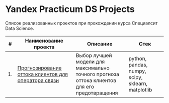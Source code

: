 # Yandex Practicum DS Projects

Список реализованных проектов при прохождении курса Специалсит Data Science.

| #    | Наименование проекта                | Описание                                                     | Стек                                                         |
| ---- | ------------------------------------------------------------ | ------------------------------------------------------------ | ------------------------------------------------------------ |
| 1.   | [Прогнозирование оттока клиентов для оператора связи](https://github.com/Blareed/yandex_ds_projects/tree/51288352bf5991f423711ce479270b48fc8ec4d3/yandex_final_project) | Выбор лучшей модели для максимально <br/>точного прогноза оттока клиентов<br/>для его предотвращения| python, pandas, numpy, scipy, sklearn, matplotlib       |

